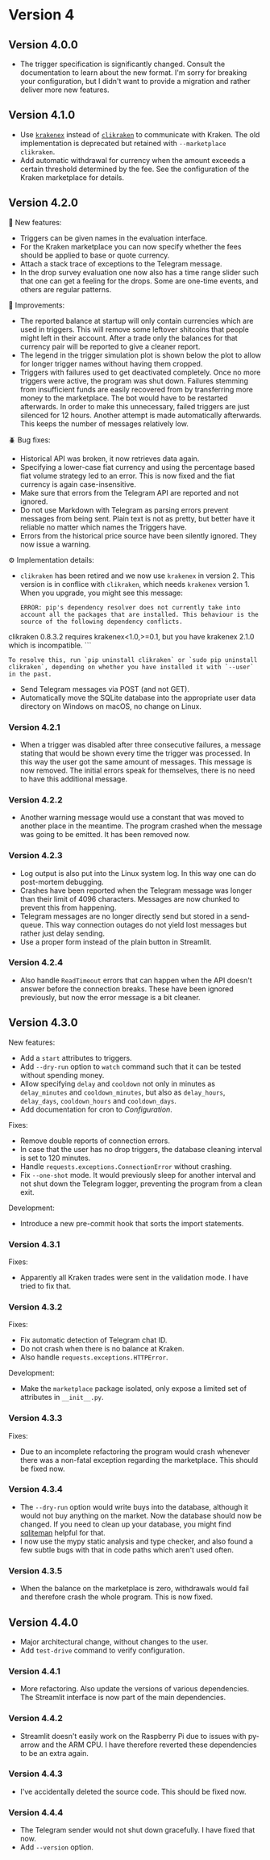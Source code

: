 # Version 4

## Version 4.0.0

- The trigger specification is significantly changed. Consult the documentation to learn about the new format. I'm sorry for breaking your configuration, but I didn't want to provide a migration and rather deliver more new features.

## Version 4.1.0

- Use [`krakenex`](https://github.com/veox/python3-krakenex) instead of [`clikraken`](https://github.com/zertrin/clikraken) to communicate with Kraken. The old implementation is deprecated but retained with `--marketplace clikraken`.
- Add automatic withdrawal for currency when the amount exceeds a certain threshold determined by the fee. See the configuration of the Kraken marketplace for details.

## Version 4.2.0

🧪 New features:

- Triggers can be given names in the evaluation interface.
- For the Kraken marketplace you can now specify whether the fees should be applied to base or quote currency.
- Attach a stack trace of exceptions to the Telegram message.
- In the drop survey evaluation one now also has a time range slider such that one can get a feeling for the drops. Some are one-time events, and others are regular patterns.

🔧 Improvements:

- The reported balance at startup will only contain currencies which are used in triggers. This will remove some leftover shitcoins that people might left in their account. After a trade only the balances for that currency pair will be reported to give a cleaner report.
- The legend in the trigger simulation plot is shown below the plot to allow for longer trigger names without having them cropped.
- Triggers with failures used to get deactivated completely. Once no more triggers were active, the program was shut down. Failures stemming from insufficient funds are easily recovered from by transferring more money to the marketplace. The bot would have to be restarted afterwards. In order to make this unnecessary, failed triggers are just silenced for 12 hours. Another attempt is made automatically afterwards. This keeps the number of messages relatively low.

🪲 Bug fixes:

- Historical API was broken, it now retrieves data again.
- Specifying a lower-case fiat currency and using the percentage based fiat volume strategy led to an error. This is now fixed and the fiat currency is again case-insensitive.
- Make sure that errors from the Telegram API are reported and not ignored.
- Do not use Markdown with Telegram as parsing errors prevent messages from being sent. Plain text is not as pretty, but better have it reliable no matter which names the Triggers have.
- Errors from the historical price source have been silently ignored. They now issue a warning.

⚙️ Implementation details:

- `clikraken` has been retired and we now use `krakenex` in version 2. This version is in conflice with `clikraken`, which needs `krakenex` version 1. When you upgrade, you might see this message:

    ```
    ERROR: pip's dependency resolver does not currently take into account all the packages that are installed. This behaviour is the source of the following dependency conflicts.
clikraken 0.8.3.2 requires krakenex<1.0,>=0.1, but you have krakenex 2.1.0 which is incompatible.
    ```

    To resolve this, run `pip uninstall clikraken` or `sudo pip uninstall clikraken`, depending on whether you have installed it with `--user` in the past.

- Send Telegram messages via POST (and not GET).
- Automatically move the SQLite database into the appropriate user data directory on Windows on macOS, no change on Linux.

### Version 4.2.1

- When a trigger was disabled after three consecutive failures, a message stating that would be shown every time the trigger was processed. In this way the user got the same amount of messages. This message is now removed. The initial errors speak for themselves, there is no need to have this additional message.

### Version 4.2.2

- Another warning message would use a constant that was moved to another place in the meantime. The program crashed when the message was going to be emitted. It has been removed now.

### Version 4.2.3

- Log output is also put into the Linux system log. In this way one can do post-mortem debugging.
- Crashes have been reported when the Telegram message was longer than their limit of 4096 characters. Messages are now chunked to prevent this from happening.
- Telegram messages are no longer directly send but stored in a send-queue. This way connection outages do not yield lost messages but rather just delay sending.
- Use a proper form instead of the plain button in Streamlit.

### Version 4.2.4

- Also handle `ReadTimeout` errors that can happen when the API doesn't answer before the connection breaks. These have been ignored previously, but now the error message is a bit cleaner.

## Version 4.3.0

New features:

- Add a `start` attributes to triggers.
- Add `--dry-run` option to `watch` command such that it can be tested without spending money.
- Allow specifying `delay` and `cooldown` not only in minutes as `delay_minutes` and `cooldown_minutes`, but also as `delay_hours`, `delay_days`, `cooldown_hours` and `cooldown_days`.
- Add documentation for cron to _Configuration_.

Fixes:

- Remove double reports of connection errors.
- In case that the user has no drop triggers, the database cleaning interval is set to 120 minutes.
- Handle `requests.exceptions.ConnectionError` without crashing.
- Fix `--one-shot` mode. It would previously sleep for another interval and not shut down the Telegram logger, preventing the program from a clean exit.

Development:

- Introduce a new pre-commit hook that sorts the import statements.

### Version 4.3.1

Fixes:

- Apparently all Kraken trades were sent in the validation mode. I have tried to fix that.

### Version 4.3.2

Fixes:

- Fix automatic detection of Telegram chat ID.
- Do not crash when there is no balance at Kraken.
- Also handle `requests.exceptions.HTTPError`.

Development:

- Make the `marketplace` package isolated, only expose a limited set of attributes in `__init__.py`.

### Version 4.3.3

Fixes:

- Due to an incomplete refactoring the program would crash whenever there was a non-fatal exception regarding the marketplace. This should be fixed now.

### Version 4.3.4

- The `--dry-run` option would write buys into the database, although it would not buy anything on the market. Now the database should now be changed. If you need to clean up your database, you might find [sqliteman](https://sourceforge.net/projects/sqliteman/) helpful for that.
- I now use the mypy static analysis and type checker, and also found a few subtle bugs with that in code paths which aren't used often.

### Version 4.3.5

- When the balance on the marketplace is zero, withdrawals would fail and therefore crash the whole program. This is now fixed.

## Version 4.4.0

- Major architectural change, without changes to the user.
- Add `test-drive` command to verify configuration.

### Version 4.4.1

- More refactoring. Also update the versions of various dependencies. The Streamlit interface is now part of the main dependencies.

### Version 4.4.2

- Streamlit doesn't easily work on the Raspberry Pi due to issues with py-arrow and the ARM CPU. I have therefore reverted these dependencies to be an extra again.

### Version 4.4.3

- I've accidentally deleted the source code. This should be fixed now.

### Version 4.4.4

- The Telegram sender would not shut down gracefully. I have fixed that now.
- Add `--version` option.

